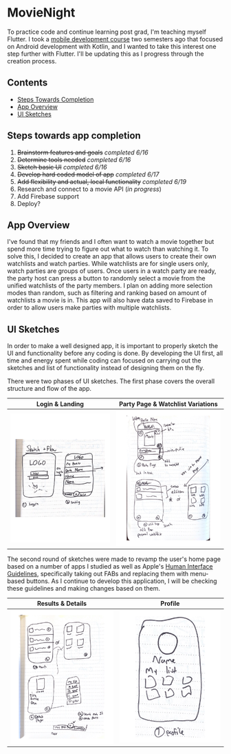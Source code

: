 # MovieNight

To practice code and continue learning post grad, I'm teaching myself Flutter. I took a [mobile development course](https://github.com/n0ahth0mas/AIT_ANDROID) two semesters ago that focused on Android development with Kotlin, and I wanted to take this interest one step further with Flutter. I'll be updating this as I progress through the creation process.

## Contents

 - [Steps Towards Completion](#comp)
 - [App Overview](#overview)
 - [UI Sketches](#sketch)

<a name="comp">

## Steps towards app completion
</a>

 1. ~~Brainstorm features and goals~~ *completed 6/16*
 2. ~~Determine tools needed~~ *completed 6/16*
 3. ~~Sketch basic UI~~ *completed 6/16*
 4. ~~Develop hard coded model of app~~ *completed 6/17*
 5. ~~Add flexibility and actual, local functionality~~ *completed 6/19*
 6. Research and connect to a movie API (*in progress*)
 7. Add Firebase support
 8. Deploy?

<a name="overview">

## App Overview

</a>

I've found that my friends and I often want to watch a movie together but spend more time trying to figure out what to watch than watching it. To solve this, I decided to create an app that allows users to create their own watchlists and watch parties. While watchlists are for single users only, watch parties are groups of users. Once users in a watch party are ready, the party host can press a button to randomly select a movie from the unified watchlists of the party members. I plan on adding more selection modes than random, such as filtering and ranking based on amount of watchlists a movie is in. This app will also have data saved to Firebase in order to allow users make parties with multiple watchlists.

<a name="sketch">

## UI Sketches

</a>

In order to make a well designed app, it is important to properly sketch the UI and functionality before any coding is done. By developing the UI first, all time and energy spent while coding can focused on carrying out the sketches and list of functionality instead of designing them on the fly.

There were two phases of UI sketches. The first phase covers the overall structure and flow of the app.

| Login & Landing  | Party Page & Watchlist Variations |
| ------------- | ------------- |
| ![Login & Landing ](readmeImgs/newv11.png) | ![ Party Page & Watchlist Variations](readmeImgs/v12.png)|

The second round of sketches were made to revamp the user's home page based on a number of apps I studied as well as Apple's [Human Interface Guidelines](https://developer.apple.com/design/human-interface-guidelines/), specifically taking out FABs and replacing them with menu-based buttons. As I continue to develop this application, I will be checking these guidelines and making changes based on them.

| Results & Details | Profile |
| ------------- | ------------- |
| ![Results & Details ](readmeImgs/v13.png) | ![ Profile](readmeImgs/v14.png)|
